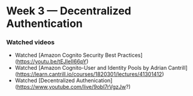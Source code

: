 # Week 3 — Decentralized Authentication
### Watched videos
* Watched [Amazon Cognito Security Best Practices] (https://youtu.be/tEJIeII66pY)
* Watched [Amazon Cognito-User and Identity Pools by Adrian Cantrill] (https://learn.cantrill.io/courses/1820301/lectures/41301412)
* Watched [Decentralized Authenication] (https://www.youtube.com/live/9obl7rVgzJw?)